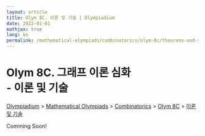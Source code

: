 ```yaml
---
layout: article
title: Olym 8C. 이론 및 기술 | Olympiadium
date: 2022-01-01
mathjax: true
lang: ko
permalink: /mathematical-olympiads/combinatorics/olym-8c/theorems-and-techniques/
---
```

# Olym 8C. 그래프 이론 심화 <br> <ssup> - 이론 및 기술</ssup>

<a href="{{ site.homeurl }}">Olympiadium</a> > <a href="{{ site.homeurl }}mathematical-olympiads/">Mathematical Olympiads</a> > <a href="{{ site.homeurl }}mathematical-olympiads/combinatorics/">Combinatorics</a> > <a href="{{ site.homeurl }}mathematical-olympiads/combinatorics/olym-8c/">Olym 8C</a> > <a href="{{ site.homeurl }}mathematical-olympiads/combinatorics/olym-8c/theorems-and-techniques/">이론 및 기술</a>

Comming Soon!
